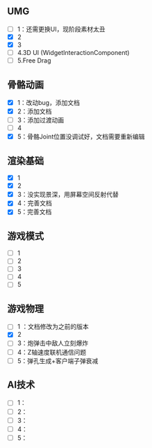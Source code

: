 ## UMG

- [ ] 1：还需更换UI，现阶段素材太丑
- [x] 2
- [x] 3
- [ ] 4.3D UI (WidgetInteractionComponent) 
- [ ] 5.Free Drag

## 骨骼动画

- [x] 1：改动bug，添加文档
- [x] 2：添加文档
- [ ] 3：添加过渡动画
- [ ] 4
- [x] 5：骨骼Joint位置没调试好，文档需要重新编辑

## 渲染基础

- [x] 1
- [x] 2
- [x] 3：没实现景深，用屏幕空间反射代替
- [x] 4：完善文档
- [x] 5：完善文档

## 游戏模式

- [ ] 1
- [ ] 2
- [ ] 3
- [ ] 4
- [ ] 5

## 游戏物理

- [ ] 1 ：文档修改为之前的版本
- [x] 2
- [ ] 3：炮弹击中敌人立刻爆炸
- [ ] 4：Z轴速度联机通信问题
- [ ] 5：弹孔生成+客户端子弹衰减

## AI技术

- [ ] 1：
- [ ] 2：
- [ ] 3：
- [ ] 4：
- [ ] 5：